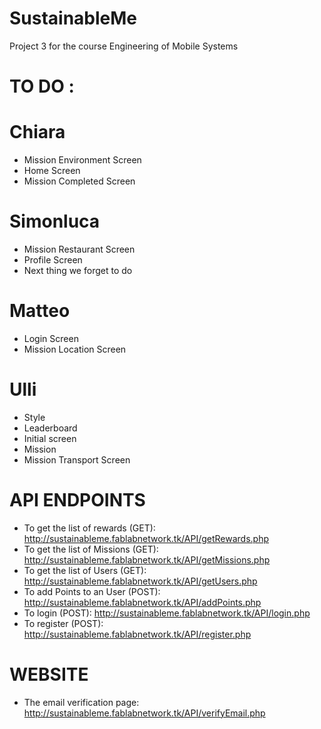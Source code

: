 # SustainableMe
Project 3 for the course Engineering of Mobile Systems

# TO DO :

# Chiara
- Mission Environment Screen
- Home Screen
- Mission Completed Screen

# Simonluca
- Mission Restaurant Screen
- Profile Screen
- Next thing we forget to do

# Matteo
- Login Screen
- Mission Location Screen

# Ulli
- Style
- Leaderboard
- Initial screen
- Mission 
- Mission Transport Screen


# API ENDPOINTS
- To get the list of rewards (GET): http://sustainableme.fablabnetwork.tk/API/getRewards.php
- To get the list of Missions (GET): http://sustainableme.fablabnetwork.tk/API/getMissions.php
- To get the list of Users (GET): http://sustainableme.fablabnetwork.tk/API/getUsers.php
- To add Points to an User (POST): http://sustainableme.fablabnetwork.tk/API/addPoints.php
- To login (POST): http://sustainableme.fablabnetwork.tk/API/login.php
- To register (POST): http://sustainableme.fablabnetwork.tk/API/register.php

# WEBSITE
- The email verification page: http://sustainableme.fablabnetwork.tk/API/verifyEmail.php
